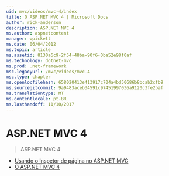 ```yaml
---
uid: mvc/videos/mvc-4/index
title: O ASP.NET MVC 4 | Microsoft Docs
author: rick-anderson
description: ASP.NET MVC 4
ms.author: aspnetcontent
manager: wpickett
ms.date: 06/04/2012
ms.topic: article
ms.assetid: 8130a6c9-2f54-48ba-90f6-0ba52e98f0af
ms.technology: dotnet-mvc
ms.prod: .net-framework
msc.legacyurl: /mvc/videos/mvc-4
msc.type: chapter
ms.openlocfilehash: 658020413e413917c704a4bd50686b8bcab2cfb9
ms.sourcegitcommit: 9a9483aceb34591c97451997036a9120c3fe2baf
ms.translationtype: MT
ms.contentlocale: pt-BR
ms.lasthandoff: 11/10/2017
---
```

<a name="aspnet-mvc-4"></a>ASP.NET MVC 4
====================
> ASP.NET MVC 4


- [Usando o Inspetor de página no ASP.NET MVC](using-page-inspector-in-aspnet-mvc.md)
- [O ASP.NET MVC 4](aspnet-mvc-4.md)
